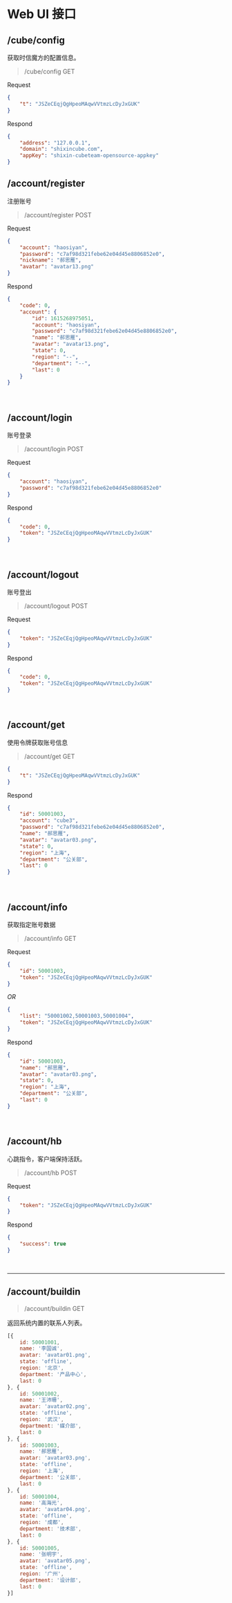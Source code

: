 # Web UI 接口

## /cube/config

获取时信魔方的配置信息。

> /cube/config
> GET

Request
```json
{
    "t": "JSZeCEqjQgHpeoMAqwVVtmzLcDyJxGUK"
}
```

Respond
```json
{
    "address": "127.0.0.1",
    "domain": "shixincube.com",
    "appKey": "shixin-cubeteam-opensource-appkey"
}
```

## /account/register

注册账号

> /account/register
> POST

Request
```json
{
    "account": "haosiyan",
    "password": "c7af98d321febe62e04d45e8806852e0",
    "nickname": "郝思雁",
    "avatar": "avatar13.png"
}
```

Respond
```json
{
    "code": 0,
    "account": {
        "id": 1615268975051,
        "account": "haosiyan",
        "password": "c7af98d321febe62e04d45e8806852e0",
        "name": "郝思雁",
        "avatar": "avatar13.png",
        "state": 0,
        "region": "--",
        "department": "--",
        "last": 0
    }
}
```

&nbsp;

## /account/login

账号登录

> /account/login
> POST

Request
```json
{
    "account": "haosiyan",
    "password": "c7af98d321febe62e04d45e8806852e0"
}
```

Respond
```json
{
    "code": 0,
    "token": "JSZeCEqjQgHpeoMAqwVVtmzLcDyJxGUK"
}
```

&nbsp;

## /account/logout

账号登出

> /account/logout
> POST

Request
```json
{
    "token": "JSZeCEqjQgHpeoMAqwVVtmzLcDyJxGUK"
}
```

Respond
```json
{
    "code": 0,
    "token": "JSZeCEqjQgHpeoMAqwVVtmzLcDyJxGUK"
}
```

&nbsp;

## /account/get

使用令牌获取账号信息

> /account/get
> GET

```json
{
    "t": "JSZeCEqjQgHpeoMAqwVVtmzLcDyJxGUK"
}
```

Respond
```json
{
    "id": 50001003,
    "account": "cube3",
    "password": "c7af98d321febe62e04d45e8806852e0",
    "name": "郝思雁",
    "avatar": "avatar03.png",
    "state": 0,
    "region": "上海",
    "department": "公关部",
    "last": 0
}
```

&nbsp;

## /account/info

获取指定账号数据

> /account/info
> GET

Request
```json
{
    "id": 50001003,
    "token": "JSZeCEqjQgHpeoMAqwVVtmzLcDyJxGUK"
}
```
*OR*
```json
{
    "list": "50001002,50001003,50001004",
    "token": "JSZeCEqjQgHpeoMAqwVVtmzLcDyJxGUK"
}
```

Respond
```json
{
    "id": 50001003,
    "name": "郝思雁",
    "avatar": "avatar03.png",
    "state": 0,
    "region": "上海",
    "department": "公关部",
    "last": 0
}
```

&nbsp;

## /account/hb

心跳指令，客户端保持活跃。

> /account/hb
> POST

Request
```json
{
    "token": "JSZeCEqjQgHpeoMAqwVVtmzLcDyJxGUK"
}
```

Respond
```json
{
    "success": true
}
```

&nbsp;

----

## /account/buildin

> /account/buildin
> GET

返回系统内置的联系人列表。

```javascript
[{
    id: 50001001,
    name: '李国诚',
    avatar: 'avatar01.png',
    state: 'offline',
    region: '北京',
    department: '产品中心',
    last: 0
}, {
    id: 50001002,
    name: '王沛珊',
    avatar: 'avatar02.png',
    state: 'offline',
    region: '武汉',
    department: '媒介部',
    last: 0
}, {
    id: 50001003,
    name: '郝思雁',
    avatar: 'avatar03.png',
    state: 'offline',
    region: '上海',
    department: '公关部',
    last: 0
}, {
    id: 50001004,
    name: '高海光',
    avatar: 'avatar04.png',
    state: 'offline',
    region: '成都',
    department: '技术部',
    last: 0
}, {
    id: 50001005,
    name: '张明宇',
    avatar: 'avatar05.png',
    state: 'offline',
    region: '广州',
    department: '设计部',
    last: 0
}]
```

&nbsp;
